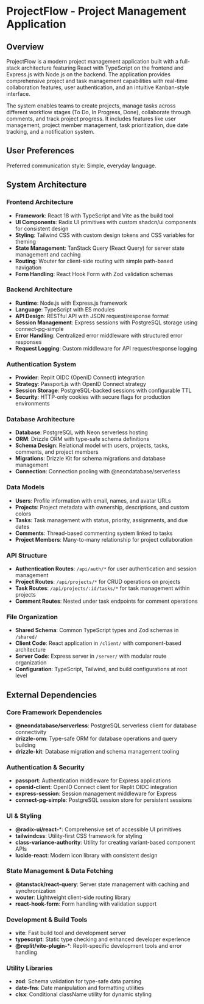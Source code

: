 # ProjectFlow - Project Management Application

## Overview

ProjectFlow is a modern project management application built with a full-stack architecture featuring React with TypeScript on the frontend and Express.js with Node.js on the backend. The application provides comprehensive project and task management capabilities with real-time collaboration features, user authentication, and an intuitive Kanban-style interface.

The system enables teams to create projects, manage tasks across different workflow stages (To Do, In Progress, Done), collaborate through comments, and track project progress. It includes features like user management, project member management, task prioritization, due date tracking, and a notification system.

## User Preferences

Preferred communication style: Simple, everyday language.

## System Architecture

### Frontend Architecture
- **Framework**: React 18 with TypeScript and Vite as the build tool
- **UI Components**: Radix UI primitives with custom shadcn/ui components for consistent design
- **Styling**: Tailwind CSS with custom design tokens and CSS variables for theming
- **State Management**: TanStack Query (React Query) for server state management and caching
- **Routing**: Wouter for client-side routing with simple path-based navigation
- **Form Handling**: React Hook Form with Zod validation schemas

### Backend Architecture
- **Runtime**: Node.js with Express.js framework
- **Language**: TypeScript with ES modules
- **API Design**: RESTful API with JSON request/response format
- **Session Management**: Express sessions with PostgreSQL storage using connect-pg-simple
- **Error Handling**: Centralized error middleware with structured error responses
- **Request Logging**: Custom middleware for API request/response logging

### Authentication System
- **Provider**: Replit OIDC (OpenID Connect) integration
- **Strategy**: Passport.js with OpenID Connect strategy
- **Session Storage**: PostgreSQL-backed sessions with configurable TTL
- **Security**: HTTP-only cookies with secure flags for production environments

### Database Architecture
- **Database**: PostgreSQL with Neon serverless hosting
- **ORM**: Drizzle ORM with type-safe schema definitions
- **Schema Design**: Relational model with users, projects, tasks, comments, and project members
- **Migrations**: Drizzle Kit for schema migrations and database management
- **Connection**: Connection pooling with @neondatabase/serverless

### Data Models
- **Users**: Profile information with email, names, and avatar URLs
- **Projects**: Project metadata with ownership, descriptions, and custom colors
- **Tasks**: Task management with status, priority, assignments, and due dates
- **Comments**: Thread-based commenting system linked to tasks
- **Project Members**: Many-to-many relationship for project collaboration

### API Structure
- **Authentication Routes**: `/api/auth/*` for user authentication and session management
- **Project Routes**: `/api/projects/*` for CRUD operations on projects
- **Task Routes**: `/api/projects/:id/tasks/*` for task management within projects
- **Comment Routes**: Nested under task endpoints for comment operations

### File Organization
- **Shared Schema**: Common TypeScript types and Zod schemas in `/shared/`
- **Client Code**: React application in `/client/` with component-based architecture
- **Server Code**: Express server in `/server/` with modular route organization
- **Configuration**: TypeScript, Tailwind, and build configurations at root level

## External Dependencies

### Core Framework Dependencies
- **@neondatabase/serverless**: PostgreSQL serverless client for database connectivity
- **drizzle-orm**: Type-safe ORM for database operations and query building
- **drizzle-kit**: Database migration and schema management tooling

### Authentication & Security
- **passport**: Authentication middleware for Express applications
- **openid-client**: OpenID Connect client for Replit OIDC integration
- **express-session**: Session management middleware for Express
- **connect-pg-simple**: PostgreSQL session store for persistent sessions

### UI & Styling
- **@radix-ui/react-***: Comprehensive set of accessible UI primitives
- **tailwindcss**: Utility-first CSS framework for styling
- **class-variance-authority**: Utility for creating variant-based component APIs
- **lucide-react**: Modern icon library with consistent design

### State Management & Data Fetching
- **@tanstack/react-query**: Server state management with caching and synchronization
- **wouter**: Lightweight client-side routing library
- **react-hook-form**: Form handling with validation support

### Development & Build Tools
- **vite**: Fast build tool and development server
- **typescript**: Static type checking and enhanced developer experience
- **@replit/vite-plugin-***: Replit-specific development tools and error handling

### Utility Libraries
- **zod**: Schema validation for type-safe data parsing
- **date-fns**: Date manipulation and formatting utilities
- **clsx**: Conditional className utility for dynamic styling